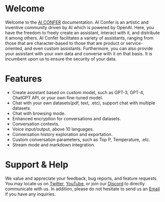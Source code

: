 # Welcome

Welcome to the [AI CONFER](https://aiconfer.com) documentation. AI Confer is an artistic and inventive community driven by AI which is powered by OpenAI. Here, you have the freedom to freely create an assistant, interact with it, and distribute it among others. AI Confer facilitates a variety of assistants, ranging from those that are character-based to those that are product or service-oriented, and even custom assistants. Furthermore, you can also provide your assistant with your own data and converse with it on that basis. It is incumbent upon us to ensure the security of your data.


# Features

+ Create assistant based on custom model, such as GPT-3, GPT-4, ChatGPT API, or your own fine-tuned model.
+ Chat with your own datasets(pdf, text, .etc), support chat with multiple datasets.
+ Chat with browsing mode.
+ Enhanced encryption for conversations and datasets.
+ Conversation contexts.
+ Voice input/output, above 10 languages.
+ Conversation history exploration and exportation.
+ Custom conversation parameters, such as Top P, Temperature, .etc.
+ Stream mode and markdown integration.



# Support & Help

We value and appreciate your feedback, bug reports, and feature requests. You may locate us on [Twitter](https://twitter.com/AiConfer), [YouTube](https://www.youtube.com/channel/UCbLGVbs_3V4hkZHVdfk-ZpA),
or join our [Discord](https://discord.gg/RrVaSK7quR) to directly communicate with us. In addition, please do not hesitate to send us an [Email](mailto:support@aiconfer.com) if you have any inquiries.
